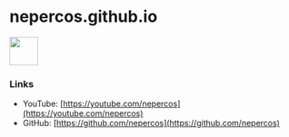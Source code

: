# nepercos.github.io

<img src="https://raw.githubusercontent.com/nepercos/artworks/master/logo/nepercos_circle1_color_800x800.png" width="50" height="50">

### Links
* YouTube: [https://youtube.com/nepercos](https://youtube.com/nepercos)
* GitHub: [https://github.com/nepercos](https://github.com/nepercos)
